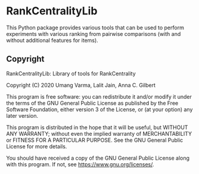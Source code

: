 # RankCentralityLib

This Python package provides various tools that can be used to perform
experiments with various ranking from pairwise comparisons (with and without
additional features for items).

## Copyright

RankCentralityLib: Library of tools for RankCentrality

Copyright (C) 2020 Umang Varma, Lalit Jain, Anna C. Gilbert

This program is free software: you can redistribute it and/or modify
it under the terms of the GNU General Public License as published by
the Free Software Foundation, either version 3 of the License, or
(at your option) any later version.

This program is distributed in the hope that it will be useful,
but WITHOUT ANY WARRANTY; without even the implied warranty of
MERCHANTABILITY or FITNESS FOR A PARTICULAR PURPOSE.  See the
GNU General Public License for more details.

You should have received a copy of the GNU General Public License
along with this program.  If not, see <https://www.gnu.org/licenses/>.